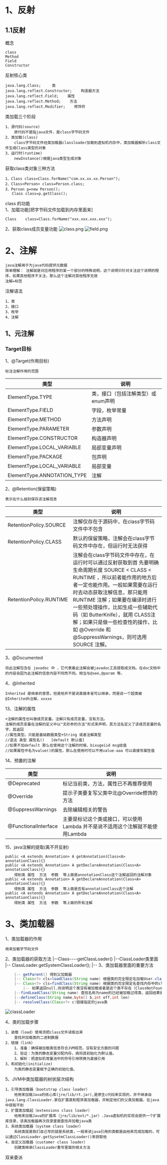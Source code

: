 # 1、反射
## 1.1反射
概念

    class
    Method
    Field
    Constructor
    
反射核心类

    java.lang.Class;     类
    java.lang.reflect.Constructor;    构造器方法
    java.lang.reflect.Field;    属性
    java.lang.reflect.Method;    方法
    java.lang.reflect.Modifier;    修饰符

类加载三个阶段

    1、源代码(source)
        原代码不是指java文件，是class字节码文件
    2、类加载(class)
        class字节码文件经类加载器classloader加载到虚拟机内存中，类加载器解析class文件生成Class类型的对象
    3、运行时(runtime)
        newInstance()根据java类型生成对象

获取class类对象三种方法

    1、Class class=Class.forName("com.xx.xx.xx.Person");
    2、Class<Person> class=Person.class;
    3、Person p=new Person();
       Class class=p.getClass();

class 的功能  
    1、加载功能[把字节码文件加载到内存里面来]
        
    Class    class=Class.forName("xxx.xxx.xxx.xxx");
    
   2、获取class成员变量功能
        ![class.png](class.png)
        ![field.png](field.png)
# 2、注解
    java注解用于为java代码提供元数据
    简单理解： 注解就是对应用程序的某一个部分的特殊说明，这个说明只针对关注这个说明的程序，如果其他程序不关注，那么这个注解对其他程序无效
    注解=标签

注解语法

    1、类
    2、接口
    3、枚举
    4、注解
## 1、元注解
###    Target目标
1、@Target(作用目标)

    标注注解作用的范围

| 类型 | 说明 |
|----|----|
| ElementType.TYPE | 类，接口（包括注解类型）或enum声明  |
| ElementType.FIELD | 字段，枚举常量  |
| ElementType.METHOD | 方法声明  |
| ElementType.PARAMETER | 参数声明  |
| ElementType.CONSTRUCTOR | 构造器声明  |
| ElementType.LOCAL_VARIABLE | 局部变量声明  |
| ElementType.PACKAGE | 包声明  |
| ElementType.LOCAL_VARIABLE | 局部变量  |
| ElementType.ANNOTATION_TYPE | 注解  |

2、@Retention(保留策略)

    表示在什么级别保存该注解信息
    
| 类型 | 说明 |
| ---- | ---- |
| RetentionPolicy.SOURCE | 注解仅存在于源码中，在class字节码文件中不包含 |
| RetentionPolicy.CLASS | 默认的保留策略，注解会在class字节码文件中存在，但运行时无法获得  |
| RetentionPolicy.RUNTIME | 注解会在class字节码文件中存在，在运行时可以通过反射获取到首 先要明确生命周期长度 SOURCE < CLASS < RUNTIME ，所以前者能作用的地方后者一定也能作用。一般如果需要在运行时去动态获取注解信息，那只能用 RUNTIME 注解；如果要在编译时进行一些预处理操作，比如生成一些辅助代码（如 ButterKnife），就用 CLASS注解；如果只是做一些检查性的操作，比如 @Override 和 @SuppressWarnings，则可选用 SOURCE 注解。 |

3、@Documented

    将此注解包含在 javadoc 中 ，它代表着此注解会被javadoc工具提取成文档。在doc文档中的内容会因为此注解的信息内容不同而不同。相当与@see,@param 等。

4、@Inherited

    Inherited 是继承的意思，但是他并不是说直接本省可以继承，而是说一个超类被@Inheritedh注解，xxxxx
     
13、注解的属性
    
    +注解的属性也叫做成员变量。注解只有成员变量，没有方法。
    注解的成员变量在注解的定义中以"无形参的方法"形式来声明，其方法名定义了该成员变量的名字，其返回
    //属性类型。只能是基础数据类型+String 或者注解类型
    //语法 类型 属性名()   [default 默认值]
    //如果不加default 那么在使用这个注解的时候，bixugeiid msg给值
    //如果属性中名为value()的属性，那么在使用时可以不用value-aaa 可以直接写属性值

14、预置的注解

| 类型 | 说明 |
| ---- | ---- |
| @Deprecated | 标记当前类，方法，属性已不再推荐使用 |
| @Override | 提示子类要复写父类中北@Override修饰的方法 |
| @SuppressWarnings | 去除编辑相关的警告 |
| @FunctionalInterface | 主要是标记这个类或接口，可以使用Lambda  并不是说不适用这个注解就不能使用Lambda |

15、java注解的提取(离不开反射)

    public <A extends Annotation> A getAnnotation(Class<A> annotationClass){}
    public <A extends Annotation> A getDeclareAnnotation(Class<A> annotationClass){}
        得到类 属性  方法  参数  等上面是annotationClass这个注解返回的注解对象  
    public <A extends Annotation> A getDeclareAnnotation(Class<A> annotationClass){}
        得到类 属性  方法  参数  等上面是否有annotationClass这个注解
    public <A extends Annotation> A getDeclareAnnotation(Class<A> annotationClass){}
        得到类 属性  方法  参数  等上面的所有注解


# 3、类加载器
1、类加载器的作用
    
    用来加载字节码文件

2、类加载器的获取方法
    |--Class----getClassLoader()
    |--ClassLoader类里面
        |-- ClassLoader.getSystemClassLoader();
        |--
3、类加载器里面的重要方法
```java
    |-- getParent() 得到父加载器
    |-- Class<?> cls=loadClass(String name) 根据类的完全限定名加载User.class 到内存里面
    |-- Class<?> cls=findClass(String name) 根据类的完全限定名查找内存中的class对象
        |-- 如果返回null,则说明这个类没有被加载或者是这个类不存在（ClassNotFoundException）
    |--findLoadClass(String name) 查找名称为name的已经被加载过得类，返回结果是java.lang.
    |--defineClass(String name,byte[] b,int off,int len)
    |-- resolveClass(Class<?> c)链接指定的java类
```
![classLoader](classLoader.png)

4、类的加载步骤

    1、装载（load）使用流把class文件读取出来
        查找并加载类的二进制数据
    2、链接（link）
        1、准备：确保被加载类信息符合JVM规范，没有安全方面的问题
        2、验证：为类的静态变量分配内存，病将其初始化为默认值。
        3、解析：把虚拟机常量池中的符号引用转换为直接引用
    3、和初始化(initialize)
        为类的静态变量赋予正确的初始化值。
5、JVM中类加载器的树状层次结构
    
    1、引导类加载器（bootstrap class loader）
        他用来加载Java的核心库(jre/lib/rt.jar),是原生c代码来实现的，并不继承自java.lang.ClassLoader.家在扩展类和程序类加载器，并制定他们的父类加载器，在java中获取不到
    2、扩展类加载起（extensions class loader）
        他用来加载Java的扩展库（jre/lib/ext/*.jar）.Java虚拟机的实现会提供一个扩展库目录，该类加载器再次目录里面查找并加载java类
    3、系统类加载器（system class loader）
        系统类就是我们自己写的就是系统类，一般来说java引用的类都是由他来完成加载的，可以通过ClassLoader.getSysetmClassLoader()来获取他
    4、自定义加载器（customer class loader）
        创建类继承ClassLoader重写里面的相关方法
双亲委派
